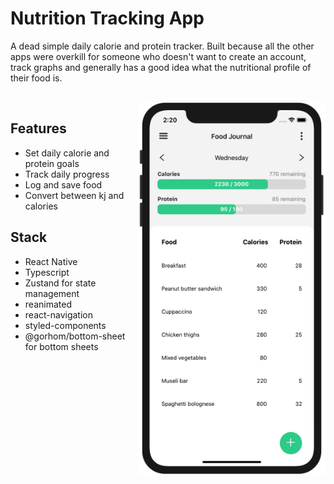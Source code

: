 # Nutrition Tracking App

<!-- [![Author](https://img.shields.io/badge/Author-rhysgeary-brightgreen)](https://rhysgeary.com)
[![Repo Link](https://img.shields.io/badge/Repo-Link-black.svg)](https://github.com/RhyG/nutrition-tracker-app)
[![Coverage](/badge.svg)](https://github.com/RhyG/nutrition-tracker-app) -->

A dead simple daily calorie and protein tracker. Built because all the other apps were overkill for someone who doesn't want to create an account, track graphs and generally has a good idea what the nutritional profile of their food is.

<br />

<!-- <div align="center"> -->
<!-- <br /> -->
  <img width="300" height="auto" align="right" src="./assets/app_demo.png">
<!-- </div> -->

## Features

- Set daily calorie and protein goals
- Track daily progress
- Log and save food
- Convert between kj and calories

## Stack

- React Native
- Typescript
- Zustand for state management
- reanimated
- react-navigation
- styled-components
- @gorhom/bottom-sheet for bottom sheets
